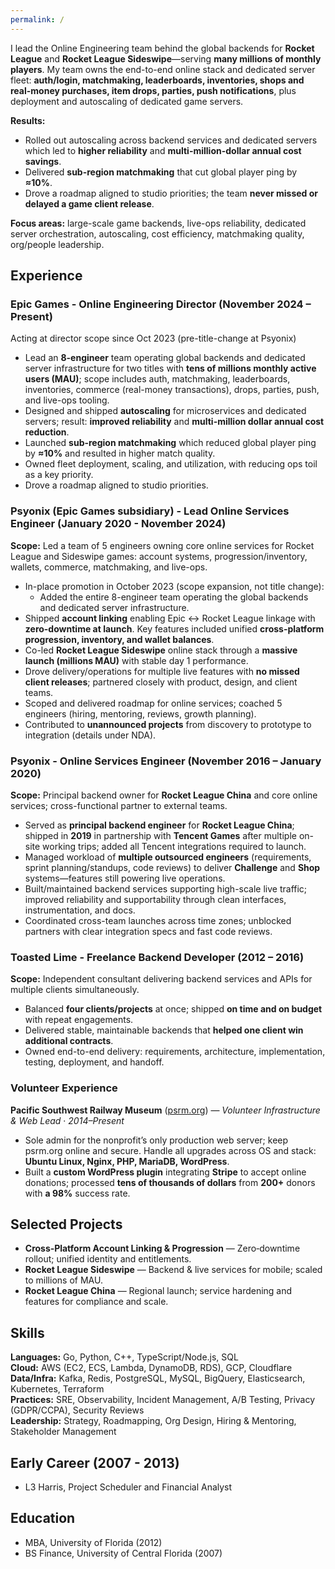```yaml
---
permalink: /
---
```


I lead the Online Engineering team behind the global backends for **Rocket League** and **Rocket League Sideswipe**—serving **many millions of monthly players**. My team owns the end-to-end online stack and dedicated server fleet: **auth/login, matchmaking, leaderboards, inventories, shops and real-money purchases, item drops, parties, push notifications**, plus deployment and autoscaling of dedicated game servers.

**Results:**

* Rolled out autoscaling across backend services and dedicated servers which led to **higher reliability** and **multi-million-dollar annual cost savings**.
* Delivered **sub-region matchmaking** that cut global player ping by **≈10%**.
* Drove a roadmap aligned to studio priorities; the team **never missed or delayed a game client release**.

**Focus areas:** large-scale game backends, live-ops reliability, dedicated server orchestration, autoscaling, cost efficiency, matchmaking quality, org/people leadership.

## Experience

### Epic Games - Online Engineering Director (November 2024 – Present)
Acting at director scope since Oct 2023 (pre-title-change at Psyonix)

* Lead an **8-engineer** team operating global backends and dedicated server infrastructure for two titles with **tens of millions monthly active users (MAU)**; scope includes auth, matchmaking, leaderboards, inventories, commerce (real-money transactions), drops, parties, push, and live-ops tooling.
* Designed and shipped **autoscaling** for microservices and dedicated servers; result:  **improved reliability** and **multi-million dollar annual cost reduction**.
* Launched **sub-region matchmaking** which reduced global player ping by **≈10%** and resulted in higher match quality.
* Owned fleet deployment, scaling, and utilization, with reducing ops toil as a key priority.
* Drove a roadmap aligned to studio priorities.

### Psyonix (Epic Games subsidiary) - Lead Online Services Engineer (January 2020 - November 2024)
**Scope:** Led a team of 5 engineers owning core online services for Rocket League and Sideswipe games: account systems, progression/inventory, wallets, commerce, matchmaking, and live-ops.

* In-place promotion in October 2023 (scope expansion, not title change):
    * Added the entire 8-engineer team operating the global backends and dedicated server infrastructure.
* Shipped **account linking** enabling Epic ↔ Rocket League linkage with **zero-downtime at launch**. Key features included unified **cross-platform progression, inventory, and wallet balances**.
* Co-led **Rocket League Sideswipe** online stack through a **massive launch (millions MAU)** with stable day 1 performance.
* Drove delivery/operations for multiple live features with **no missed client releases**; partnered closely with product, design, and client teams.
* Scoped and delivered roadmap for online services; coached 5 engineers (hiring, mentoring, reviews, growth planning).
* Contributed to **unannounced projects** from discovery to prototype to integration (details under NDA).

### Psyonix - Online Services Engineer (November 2016 – January 2020)
**Scope:** Principal backend owner for **Rocket League China** and core online services; cross-functional partner to external teams.

* Served as **principal backend engineer** for **Rocket League China**; shipped in **2019** in partnership with **Tencent Games** after multiple on-site working trips; added all Tencent integrations required to launch.
* Managed workload of **multiple outsourced engineers** (requirements, sprint planning/standups, code reviews) to deliver **Challenge** and **Shop** systems—features still powering live operations.
* Built/maintained backend services supporting high-scale live traffic; improved reliability and supportability through clean interfaces, instrumentation, and docs.
* Coordinated cross-team launches across time zones; unblocked partners with clear integration specs and fast code reviews.

### Toasted Lime - Freelance Backend Developer (2012 – 2016)
**Scope:** Independent consultant delivering backend services and APIs for multiple clients simultaneously.

* Balanced **four clients/projects** at once; shipped **on time and on budget** with repeat engagements.
* Delivered stable, maintainable backends that **helped one client win additional contracts**.
* Owned end-to-end delivery: requirements, architecture, implementation, testing, deployment, and handoff.

### Volunteer Experience
**Pacific Southwest Railway Museum** ([psrm.org](https://www.psrm.org)) — *Volunteer Infrastructure & Web Lead* · *2014–Present*
- Sole admin for the nonprofit’s only production web server; keep psrm.org online and secure. Handle all upgrades across OS and stack: **Ubuntu Linux, Nginx, PHP, MariaDB, WordPress**.
- Built a **custom WordPress plugin** integrating **Stripe** to accept online donations; processed **tens of thousands of dollars** from **200+** donors with **a 98%** success rate.

## Selected Projects
- **Cross‑Platform Account Linking & Progression** — Zero‑downtime rollout; unified identity and entitlements.
- **Rocket League Sideswipe** — Backend & live services for mobile; scaled to millions of MAU.
- **Rocket League China** — Regional launch; service hardening and features for compliance and scale.

## Skills
**Languages:** Go, Python, C++, TypeScript/Node.js, SQL  
**Cloud:** AWS (EC2, ECS, Lambda, DynamoDB, RDS), GCP, Cloudflare  
**Data/Infra:** Kafka, Redis, PostgreSQL, MySQL, BigQuery, Elasticsearch, Kubernetes, Terraform  
**Practices:** SRE, Observability, Incident Management, A/B Testing, Privacy (GDPR/CCPA), Security Reviews  
**Leadership:** Strategy, Roadmapping, Org Design, Hiring & Mentoring, Stakeholder Management

## Early Career (2007 - 2013)
- L3 Harris, Project Scheduler and Financial Analyst

## Education
- MBA, University of Florida (2012)
- BS Finance, University of Central Florida (2007)
